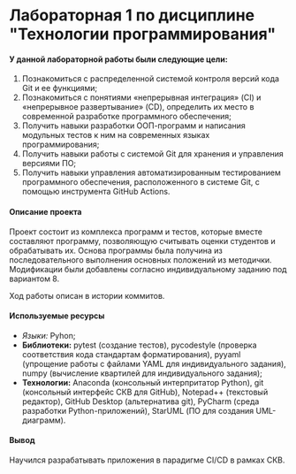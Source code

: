 # Лабораторная 1 по дисциплине "Технологии программирования"

#### У данной лабораторной работы были следующие цели:
1. Познакомиться c распределенной системой контроля версий кода Git и ее функциями;
2. Познакомиться с понятиями «непрерывная интеграция» (CI) и «непрерывное развертывание» (CD), определить их место в современной разработке программного обеспечения;
3. Получить навыки разработки ООП-программ и написания модульных тестов к ним на современных языках программирования;
4. Получить навыки работы с системой Git для хранения и управления версиями ПО;
5. Получить навыки управления автоматизированным тестированием программного обеспечения, расположенного в системе Git, с помощью инструмента GitHub Actions.

#### Описание проекта
Проект состоит из комплекса программ и тестов, которые вместе составляют программу, позволяющую считывать оценки студентов и обрабатывать их. Основа программы была получина из последовательного выполнения основных положений из методички. Модификации были добавлены согласно индивидуальному заданию под вариантом 8.

Ход работы описан в истории коммитов.

#### Используемые ресурсы
- **Языки*:* Pyhon;
- **Библиотеки:** pytest (создание тестов), pycodestyle (проверка соответствия кода стандартам форматирования), pyyaml (упрощение работы с файлами YAML для индивидуального задания), numpy (вычисление квартилей для индивидуального задания);
- **Технологии:** Anaconda (консольный интерпритатор Python), git (консольный интерфейс СКВ для GitHub), Notepad++ (текстовый редактор), GitHub Desktop (альтернатива git), PyCharm (среда разработки Python-приложений), StarUML (ПО для создания UML-диаграмм).

#### Вывод
Научился разрабатывать приложения в парадигме CI/CD в рамках СКВ.
